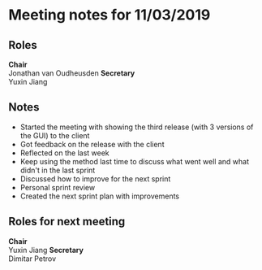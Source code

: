 # Meeting notes for 11/03/2019

## Roles
**Chair**   
Jonathan van Oudheusden
**Secretary**  
Yuxin Jiang

## Notes
* Started the meeting with showing the third release (with 3 versions of the GUI) to the client
* Got feedback on the release with the client
* Reflected on the last week
* Keep using the method last time to discuss what went well and what didn't in the last sprint
* Discussed how to improve for the next sprint
* Personal sprint review
* Created the next sprint plan with improvements

## Roles for next meeting
**Chair**   
Yuxin Jiang 
**Secretary**  
Dimitar Petrov
